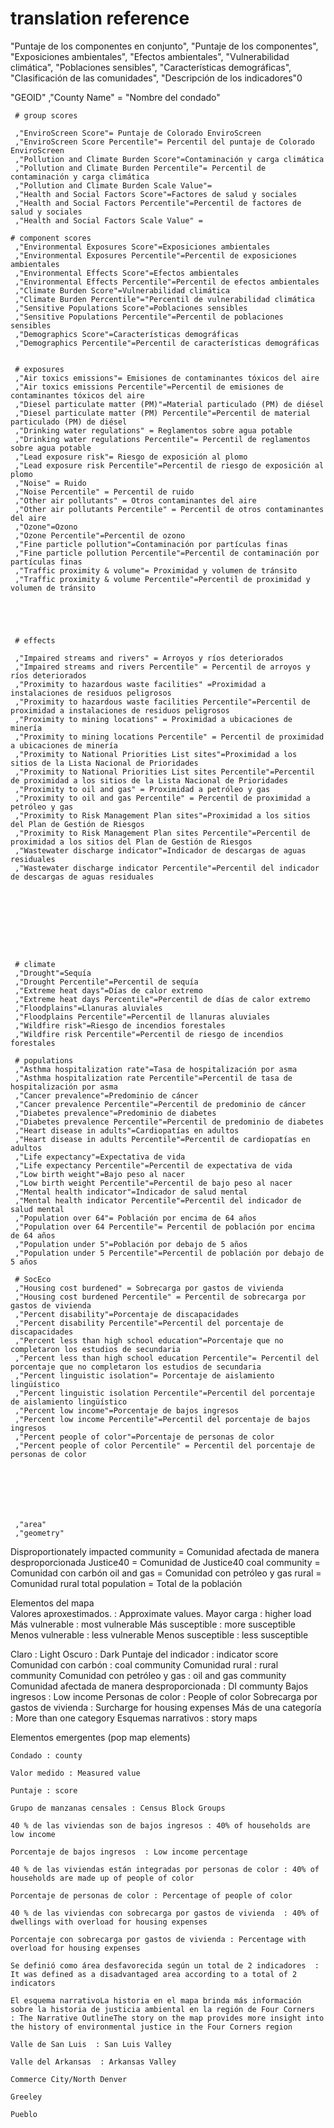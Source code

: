 # translation reference

"Puntaje de los componentes en conjunto", "Puntaje de los componentes",
                                         "Exposiciones ambientales", "Efectos ambientales",
                                         "Vulnerabilidad climática", "Poblaciones sensibles",
                                         "Características demográficas",
                                         "Clasificación de las comunidades",
                                         "Descripción de los indicadores"0

"GEOID"
     ,"County Name" = "Nombre del condado"

     # group scores

     ,"EnviroScreen Score"= Puntaje de Colorado EnviroScreen
     ,"EnviroScreen Score Percentile"= Percentil del puntaje de Colorado EnviroScreen
     ,"Pollution and Climate Burden Score"=Contaminación y carga climática
     ,"Pollution and Climate Burden Percentile"= Percentil de contaminación y carga climática
     ,"Pollution and Climate Burden Scale Value"=
     ,"Health and Social Factors Score"=Factores de salud y sociales
     ,"Health and Social Factors Percentile"=Percentil de factores de salud y sociales
     ,"Health and Social Factors Scale Value" =

    # component scores
     ,"Environmental Exposures Score"=Exposiciones ambientales
     ,"Environmental Exposures Percentile"=Percentil de exposiciones ambientales
     ,"Environmental Effects Score"=Efectos ambientales
     ,"Environmental Effects Percentile"=Percentil de efectos ambientales
     ,"Climate Burden Score"=Vulnerabilidad climática
     ,"Climate Burden Percentile"="Percentil de vulnerabilidad climática
     ,"Sensitive Populations Score"=Poblaciones sensibles
     ,"Sensitive Populations Percentile"=Percentil de poblaciones sensibles
     ,"Demographics Score"=Características demográficas
     ,"Demographics Percentile"=Percentil de características demográficas


     # exposures
     ,"Air toxics emissions"= Emisiones de contaminantes tóxicos del aire
     ,"Air toxics emissions Percentile"=Percentil de emisiones de contaminantes tóxicos del aire
     ,"Diesel particulate matter (PM)"=Material particulado (PM) de diésel
     ,"Diesel particulate matter (PM) Percentile"=Percentil de material particulado (PM) de diésel
     ,"Drinking water regulations" = Reglamentos sobre agua potable
     ,"Drinking water regulations Percentile"= Percentil de reglamentos sobre agua potable
     ,"Lead exposure risk"= Riesgo de exposición al plomo
     ,"Lead exposure risk Percentile"=Percentil de riesgo de exposición al plomo
     ,"Noise" = Ruido
     ,"Noise Percentile" = Percentil de ruido
     ,"Other air pollutants" = Otros contaminantes del aire
     ,"Other air pollutants Percentile" = Percentil de otros contaminantes del aire
     ,"Ozone"=Ozono
     ,"Ozone Percentile"=Percentil de ozono
     ,"Fine particle pollution"=Contaminación por partículas finas
     ,"Fine particle pollution Percentile"=Percentil de contaminación por partículas finas
     ,"Traffic proximity & volume"= Proximidad y volumen de tránsito
     ,"Traffic proximity & volume Percentile"=Percentil de proximidad y volumen de tránsito





     # effects

     ,"Impaired streams and rivers" = Arroyos y ríos deteriorados
     ,"Impaired streams and rivers Percentile" = Percentil de arroyos y ríos deteriorados
     ,"Proximity to hazardous waste facilities" =Proximidad a instalaciones de residuos peligrosos
     ,"Proximity to hazardous waste facilities Percentile"=Percentil de proximidad a instalaciones de residuos peligrosos
     ,"Proximity to mining locations" = Proximidad a ubicaciones de minería
     ,"Proximity to mining locations Percentile" = Percentil de proximidad a ubicaciones de minería
     ,"Proximity to National Priorities List sites"=Proximidad a los sitios de la Lista Nacional de Prioridades
     ,"Proximity to National Priorities List sites Percentile"=Percentil de proximidad a los sitios de la Lista Nacional de Prioridades
     ,"Proximity to oil and gas" = Proximidad a petróleo y gas
     ,"Proximity to oil and gas Percentile" = Percentil de proximidad a petróleo y gas
     ,"Proximity to Risk Management Plan sites"=Proximidad a los sitios del Plan de Gestión de Riesgos
     ,"Proximity to Risk Management Plan sites Percentile"=Percentil de proximidad a los sitios del Plan de Gestión de Riesgos
     ,"Wastewater discharge indicator"=Indicador de descargas de aguas residuales
     ,"Wastewater discharge indicator Percentile"=Percentil del indicador de descargas de aguas residuales









     # climate
     ,"Drought"=Sequía
     ,"Drought Percentile"=Percentil de sequía
     ,"Extreme heat days"=Días de calor extremo
     ,"Extreme heat days Percentile"=Percentil de días de calor extremo
     ,"Floodplains"=Llanuras aluviales
     ,"Floodplains Percentile"=Percentil de llanuras aluviales
     ,"Wildfire risk"=Riesgo de incendios forestales
     ,"Wildfire risk Percentile"=Percentil de riesgo de incendios forestales

     # populations
     ,"Asthma hospitalization rate"=Tasa de hospitalización por asma
     ,"Asthma hospitalization rate Percentile"=Percentil de tasa de hospitalización por asma
     ,"Cancer prevalence"=Predominio de cáncer
     ,"Cancer prevalence Percentile"=Percentil de predominio de cáncer
     ,"Diabetes prevalence"=Predominio de diabetes
     ,"Diabetes prevalence Percentile"=Percentil de predominio de diabetes
     ,"Heart disease in adults"=Cardiopatías en adultos
     ,"Heart disease in adults Percentile"=Percentil de cardiopatías en adultos
     ,"Life expectancy"=Expectativa de vida
     ,"Life expectancy Percentile"=Percentil de expectativa de vida
     ,"Low birth weight"=Bajo peso al nacer
     ,"Low birth weight Percentile"=Percentil de bajo peso al nacer
     ,"Mental health indicator"=Indicador de salud mental
     ,"Mental health indicator Percentile"=Percentil del indicador de salud mental
     ,"Population over 64"= Población por encima de 64 años
     ,"Population over 64 Percentile"= Percentil de población por encima de 64 años
     ,"Population under 5"=Población por debajo de 5 años
     ,"Population under 5 Percentile"=Percentil de población por debajo de 5 años

     # SocEco
     ,"Housing cost burdened" = Sobrecarga por gastos de vivienda
     ,"Housing cost burdened Percentile" = Percentil de sobrecarga por gastos de vivienda
     ,"Percent disability"=Porcentaje de discapacidades
     ,"Percent disability Percentile"=Percentil del porcentaje de discapacidades
     ,"Percent less than high school education"=Porcentaje que no completaron los estudios de secundaria
     ,"Percent less than high school education Percentile"= Percentil del porcentaje que no completaron los estudios de secundaria
     ,"Percent linguistic isolation"= Porcentaje de aislamiento lingüístico
     ,"Percent linguistic isolation Percentile"=Percentil del porcentaje de aislamiento lingüístico
     ,"Percent low income"=Porcentaje de bajos ingresos
     ,"Percent low income Percentile"=Percentil del porcentaje de bajos ingresos
     ,"Percent people of color"=Porcentaje de personas de color
     ,"Percent people of color Percentile" = Percentil del porcentaje de personas de color







     ,"area"
     ,"geometry"



Disproportionately impacted community =  Comunidad afectada de manera desproporcionada
Justice40 = Comunidad de Justice40
coal community = Comunidad con carbón
oil and gas = Comunidad con petróleo y gas
rural = Comunidad rural
total population = Total de la población







Elementos del mapa  
   Valores aproxestimados.  : Approximate values.
   Mayor carga : higher load
   Más vulnerable : most vulnerable
   Más susceptible  : more susceptible
   Menos vulnerable : less vulnerable
   Menos susceptible  : less susceptible

   Claro  : Light
   Oscuro  : Dark
   Puntaje del indicador  : indicator score
   Comunidad con carbón  : coal community
   Comunidad rural  : rural community
   Comunidad con petróleo y gas  : oil and gas community
   Comunidad afectada de manera desproporcionada : DI communty
   Bajos ingresos : Low income
   Personas de color : People of color
   Sobrecarga por gastos de vivienda : Surcharge for housing expenses
   Más de una categoría : More than one category
   Esquemas narrativos  : story maps





Elementos emergentes (pop map elements)

    Condado : county

    Valor medido : Measured value

    Puntaje : score

    Grupo de manzanas censales : Census Block Groups

    40 % de las viviendas son de bajos ingresos : 40% of households are low income

    Porcentaje de bajos ingresos  : Low income percentage

    40 % de las viviendas están integradas por personas de color : 40% of households are made up of people of color

    Porcentaje de personas de color : Percentage of people of color

    40 % de las viviendas con sobrecarga por gastos de vivienda  : 40% of dwellings with overload for housing expenses

    Porcentaje con sobrecarga por gastos de vivienda : Percentage with overload for housing expenses

    Se definió como área desfavorecida según un total de 2 indicadores  : It was defined as a disadvantaged area according to a total of 2 indicators

    El esquema narrativoLa historia en el mapa brinda más información sobre la historia de justicia ambiental en la región de Four Corners  : The Narrative OutlineThe story on the map provides more insight into the history of environmental justice in the Four Corners region

    Valle de San Luis  : San Luis Valley

    Valle del Arkansas  : Arkansas Valley

    Commerce City/North Denver

    Greeley

    Pueblo  
